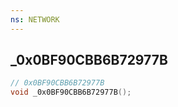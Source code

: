 ```yaml
---
ns: NETWORK
---
```

## _0x0BF90CBB6B72977B

```c
// 0x0BF90CBB6B72977B
void _0x0BF90CBB6B72977B();
```

